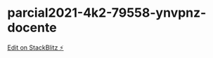 # parcial2021-4k2-79558-ynvpnz-docente

[Edit on StackBlitz ⚡️](https://stackblitz.com/edit/parcial2021-4k2-79558-ynvpnz-docente)